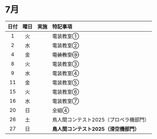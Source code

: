 # 7月
| 日付 | 曜日 | 実施 | 特記事項 |
| :--: | :--: | :--: | :-- |
| 1 | 火 | | 電装教室① |
| 2 | 水 | | 電装教室② |
| 4 | 金 | | <s>電装教室③</s> |
| 8 | 火 | | 電装教室③ |
| 9 | 水 | | 電装教室④ |
| 11 | 金 | | 電装教室⑤ |
| 15 | 火 | | 電装教室⑥ |
| 16 | 水 | | 電装教室⑦ |
| 20 | 日 | | 全組④ |
| 26 | 土 | | 鳥人間コンテスト2025（プロペラ機部門） |
| 27 | 日 | | **鳥人間コンテスト2025（滑空機部門）** |
